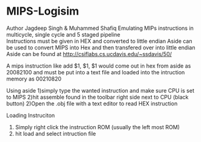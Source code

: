 # MIPS-Logisim
Author Jagdeep Singh & Muhammed Shafiq
Emulating MIPs instructions in multicycle, single cycle and 5 staged pipeline  
Instructions must be given in HEX and converted to little endian 
Aside can be used to convert MIPS into Hex and then transfered over into little endian 
Aside can be found at
http://csiflabs.cs.ucdavis.edu/~ssdavis/50/

A mips instruction like 
add  $1, $1, $1
would come out in hex from aside as 
20082100
and must be put into a text file and loaded into the intruction memory as 
00210820

Using aside 
1)simply type the wanted instruction and make sure CPU is set to MIPS
2)hit assemble found in the toolbar right side next to CPU (black button)
2)Open the .obj file with a text editor to read HEX instruction

Loading Instruciton
1) Simply right click the instruction ROM (usually the left most ROM)
2) hit load and select intruction file
